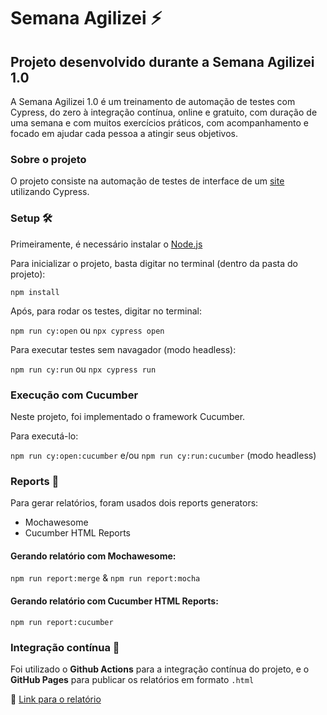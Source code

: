 # Semana Agilizei :zap: 


## Projeto desenvolvido durante a Semana Agilizei 1.0

A Semana Agilizei 1.0 é um treinamento de automação de testes com Cypress, do zero à integração contínua, online e gratuito, com duração de uma semana e com muitos exercícios práticos, com acompanhamento e focado em ajudar cada pessoa a atingir seus objetivos.

### Sobre o projeto
O projeto consiste na automação de testes de interface de um [site](http://demo.automationtesting.in) utilizando Cypress.

### Setup 🛠️
Primeiramente, é necessário instalar o [Node.js](https://nodejs.org/en/download/)


Para inicializar o projeto, basta digitar no terminal (dentro da pasta do projeto):

`npm install`

Após, para rodar os testes, digitar no terminal:

`npm run cy:open` ou `npx cypress open`

Para executar testes sem navagador (modo headless):

`npm run cy:run` ou `npx cypress run`

### Execução com Cucumber
Neste projeto, foi implementado o framework Cucumber. 

Para executá-lo:

`npm run cy:open:cucumber` e/ou
`npm run cy:run:cucumber` (modo headless)

### Reports :page_facing_up:
Para gerar relatórios, foram usados dois reports generators:
* Mochawesome
* Cucumber HTML Reports

#### Gerando relatório com Mochawesome:

`npm run report:merge` &
`npm run report:mocha`

#### Gerando relatório com Cucumber HTML Reports:

`npm run report:cucumber` 


### Integração contínua :arrows_counterclockwise:

Foi utilizado o **Github Actions** para a integração contínua do projeto, e o **GitHub Pages** para publicar os relatórios em formato `.html`

:link: [Link para o relatório](https://rebecaferreira.github.io/semana-agilizei/)
